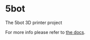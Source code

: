 # 5bot
The 5bot 3D printer project

For more info please refer to [the docs](https://hellbe.github.io/5bot/).
